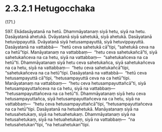 

# 2.3.2.1 Hetugocchaka





(171.)

597\. Ekādasāyatanā na hetū. Dhammāyatanaṃ siyā hetu, siyā na hetu. Dasāyatanā ahetukā. Dvāyatanā siyā sahetukā, siyā ahetukā. Dasāyatanā hetuvippayuttā. Dvāyatanā siyā hetusampayuttā, siyā hetuvippayuttā. Dasāyatanā na vattabbā—  “hetū ceva sahetukā cā”tipi, “sahetukā ceva na ca hetū”tipi. Manāyatanaṃ na vattabbaṃ—  “hetu ceva sahetukañcā”ti, siyā sahetukañceva na ca hetu, siyā na vattabbaṃ—  “sahetukañceva na ca hetū”ti. Dhammāyatanaṃ siyā hetu ceva sahetukañca, siyā sahetukañceva na ca hetu, siyā na vattabbaṃ—  “hetu ceva sahetukañcā”tipi, “sahetukañceva na ca hetū”tipi. Dasāyatanā na vattabbā—  “hetū ceva hetusampayuttā cā”tipi, “hetusampayuttā ceva na ca hetū”tipi. Manāyatanaṃ na vattabbaṃ—  “hetu ceva hetusampayuttañcā”ti, siyā hetusampayuttañceva na ca hetu, siyā na vattabbaṃ—  “hetusampayuttañceva na ca hetū”ti. Dhammāyatanaṃ siyā hetu ceva hetusampayuttañca, siyā hetusampayuttañceva na ca hetu, siyā na vattabbaṃ—  “hetu ceva hetusampayuttañcā”tipi, “hetusampayuttañceva na ca hetū”tipi. Dasāyatanā na hetuahetukā. Manāyatanaṃ siyā na hetusahetukaṃ, siyā na hetuahetukaṃ. Dhammāyatanaṃ siyā na hetusahetukaṃ, siyā na hetuahetukaṃ, siyā na vattabbaṃ—  “na hetusahetukan”tipi, “na hetuahetukan”tipi.



